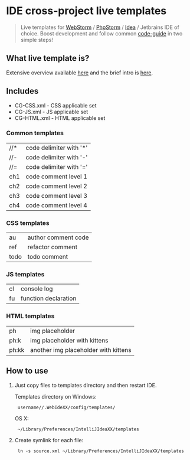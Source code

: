 # IDE cross-project live templates

> Live templates for
[WebStorm](https://www.jetbrains.com/webstorm/) /
[PhpStorm](https://www.jetbrains.com/phpstorm/) /
[Idea](https://www.jetbrains.com/idea/) /
Jetbrains IDE of choice.
> Boost development and follow common [code-guide](https://github.com/XOP/css-codeguide) in two simple steps!

## What live template is?

Extensive overview available [here](https://www.jetbrains.com/idea/help/live-templates.html) and the brief intro is [here](http://blog.jetbrains.com/webide/2012/10/high-speed-coding-with-custom-live-templates/).


## Includes

* CG-CSS.xml - CSS applicable set
* CG-JS.xml - JS applicable set
* CG-HTML.xml - HTML applicable set


### Common templates

<table>
    <tr>
        <td>//*</td>
        <td>code delimiter with '*'</td>
    </tr>
    <tr>
        <td>//-</td>
        <td>code delimiter with '-'</td>
    </tr>
    <tr>
        <td>//=</td>
        <td>code delimiter with '='</td>
    </tr>
    <tr>
        <td>ch1</td>
        <td>code comment level 1</td>
    </tr>
    <tr>
        <td>ch2</td>
        <td>code comment level 2</td>
    </tr>
    <tr>
        <td>ch3</td>
        <td>code comment level 3</td>
    </tr>
    <tr>
        <td>ch4</td>
        <td>code comment level 4</td>
    </tr>
</table>


### CSS templates

<table>
    <tr>
        <td>au</td>
        <td>author comment code</td>
    </tr>
    <tr>
        <td>ref</td>
        <td>refactor comment</td>
    </tr>
     <tr>
         <td>todo</td>
         <td>todo comment</td>
     </tr>
</table>


### JS templates

<table>
    <tr>
        <td>cl</td>
        <td>console log</td>
    </tr>
    <tr>
        <td>fu</td>
        <td>function declaration</td>
    </tr>
</table>


### HTML templates

<table>
    <tr>
        <td>ph</td>
        <td>img placeholder</td>
    </tr>
    <tr>
        <td>ph:k</td>
        <td>img placeholder with kittens</td>
    </tr>
    <tr>
        <td>ph:kk</td>
        <td>another img placeholder with kittens</td>
    </tr>
</table>


## How to use

1. Just copy files to templates directory and then restart IDE.

    Templates directory on Windows:
    
    	username//.WebIdeXX/config/templates/

    OS X:
    
    	~/Library/Preferences/IntelliJIdeaXX/templates

    
2. Create symlink for each file:

	    ln -s source.xml ~/Library/Preferences/IntelliJIdeaXX/templates
